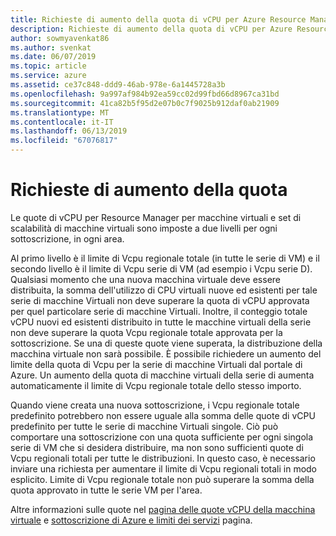 ```yaml
---
title: Richieste di aumento della quota di vCPU per Azure Resource Manager | Microsoft Docs
description: Richieste di aumento della quota di vCPU per Azure Resource Manager
author: sowmyavenkat86
ms.author: svenkat
ms.date: 06/07/2019
ms.topic: article
ms.service: azure
ms.assetid: ce37c848-ddd9-46ab-978e-6a1445728a3b
ms.openlocfilehash: 9a997af984b92ea59cc02d99fbd66d8967ca31bd
ms.sourcegitcommit: 41ca82b5f95d2e07b0c7f9025b912daf0ab21909
ms.translationtype: MT
ms.contentlocale: it-IT
ms.lasthandoff: 06/13/2019
ms.locfileid: "67076817"
---
```

# <a name="quota-increase-requests"></a>Richieste di aumento della quota

Le quote di vCPU per Resource Manager per macchine virtuali e set di scalabilità di macchine virtuali sono imposte a due livelli per ogni sottoscrizione, in ogni area. 

Al primo livello è il limite di Vcpu regionale totale (in tutte le serie di VM) e il secondo livello è il limite di Vcpu serie di VM (ad esempio i Vcpu serie D). Qualsiasi momento che una nuova macchina virtuale deve essere distribuita, la somma dell'utilizzo di CPU virtuali nuove ed esistenti per tale serie di macchine Virtuali non deve superare la quota di vCPU approvata per quel particolare serie di macchine Virtuali. Inoltre, il conteggio totale vCPU nuovi ed esistenti distribuito in tutte le macchine virtuali della serie non deve superare la quota Vcpu regionale totale approvata per la sottoscrizione. Se una di queste quote viene superata, la distribuzione della macchina virtuale non sarà possibile.
È possibile richiedere un aumento del limite della quota di Vcpu per la serie di macchine Virtuali dal portale di Azure. Un aumento della quota di macchine virtuali della serie di aumenta automaticamente il limite di Vcpu regionale totale dello stesso importo. 

Quando viene creata una nuova sottoscrizione, i Vcpu regionale totale predefinito potrebbero non essere uguale alla somma delle quote di vCPU predefinito per tutte le serie di macchine Virtuali singole. Ciò può comportare una sottoscrizione con una quota sufficiente per ogni singola serie di VM che si desidera distribuire, ma non sono sufficienti quote di Vcpu regionali totali per tutte le distribuzioni. In questo caso, è necessario inviare una richiesta per aumentare il limite di Vcpu regionali totali in modo esplicito. Limite di Vcpu regionale totale non può superare la somma della quota approvato in tutte le serie VM per l'area.

Altre informazioni sulle quote nel [pagina delle quote vCPU della macchina virtuale](https://docs.microsoft.com/azure/virtual-machines/windows/quotas) e [sottoscrizione di Azure e limiti dei servizi](https://aka.ms/quotalimits) pagina. 

